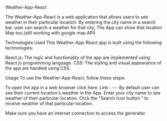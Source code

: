 Weather-App-React

The Weather-App-React is a web application that allows users to see weather in their particular location. By entering the city name in a search bar. user can search a weather for that city,
The App can show that location Map too,(still working with google map API)

Technologies Used
This Weather-App-React app is built using the following technologies:

React.js: The logic and functionality of the app are implemented using React.js programming language.
CSS: The styling and visual appearance of the app are handled using CSS.

Usage
To use the Weather-App-React, follow these steps:

To open the app in a web browser click here. Link : ---
By default user can see their current location's weather in the App.
Enter your city name to see weather of their particular location. 
Click the "Search Icon button " to receive weather of that particular location.

Make sure you have an internet connection to access the generator.

